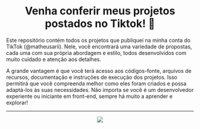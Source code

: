 <div align="center">
  <h1>Venha conferir meus projetos postados no Tiktok! 📸 </h1>
</div>

Este repositório contém todos os projetos que publiquei na minha conta do TikTok (@matheusarii). Nele, você encontrará uma variedade de propostas, cada uma com sua própria abordagem e estilo, todos desenvolvidos com muito cuidado e atenção aos detalhes.

A grande vantagem é que você terá acesso aos códigos-fonte, arquivos de recursos, documentação e instruções de execução dos projetos. Isso permitirá que você compreenda melhor como eles foram criados e possa adaptá-los às suas necessidades. Não importa se você é um desenvolvedor experiente ou iniciante em front-end, sempre há muito a aprender e explorar!

---------

<div align="center"> 
 <a href="https://www.tiktok.com/@matheusarii" target="_blank">
  <img src="https://github.com/matheusari/TikTok-Videos/assets/114448911/f1feca24-2162-4d70-9d83-0c2114b1b723" target="_blank" height="auto" width="auto">
</a>
</div>
